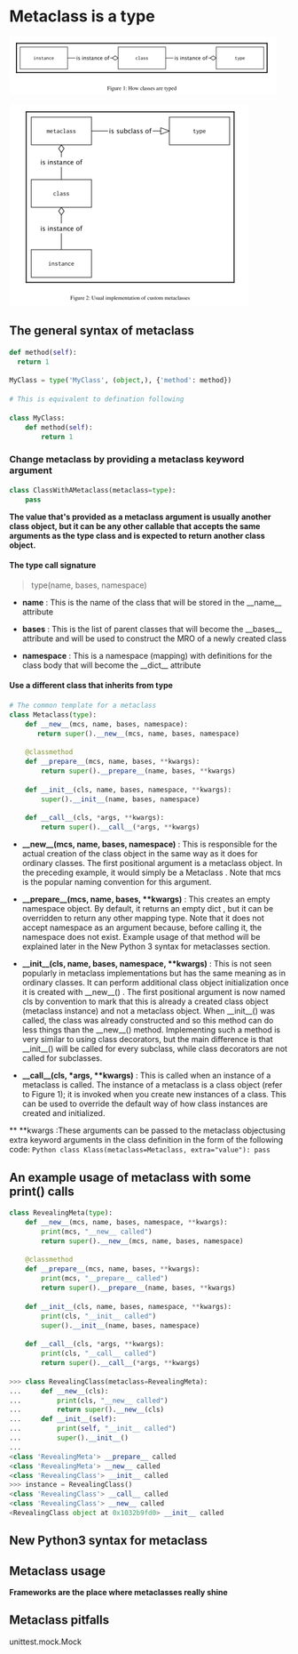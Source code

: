 # Metaclass is a type

  ![text](pic/class.png)

  ![text](pic/metaclass.png)
  
## The general syntax of metaclass

``` Python
def method(self):
  return 1
  
MyClass = type('MyClass', (object,), {'method': method})

# This is equivalent to defination following

class MyClass:
    def method(self):
        return 1

```

###  Change metaclass by providing a metaclass keyword argument

``` Python
class ClassWithAMetaclass(metaclass=type):
    pass
```

**The value that's provided as a  metaclass argument is usually another class object, but it
can be any other callable that accepts the same arguments as the  type class and is expected
to return another class object.**

#### The type call signature 

> type(name, bases, namespace)

  * **name** : This is the name of the class that will be stored in the  \_\_name\_\_ attribute
  
  * **bases** : This is the list of parent classes that will become the  \_\_bases\_\_ attribute
    and will be used to construct the MRO of a newly created class
  
  * **namespace** : This is a namespace (mapping) with definitions for the class body
    that will become the  \_\_dict\_\_ attribute

####  Use a different class that inherits from  type

``` Python
# The common template for a metaclass 
class Metaclass(type):
    def __new__(mcs, name, bases, namespace):
       return super().__new__(mcs, name, bases, namespace)
       
    @classmethod
    def __prepare__(mcs, name, bases, **kwargs):
        return super().__prepare__(name, bases, **kwargs)
        
    def __init__(cls, name, bases, namespace, **kwargs):
        super().__init__(name, bases, namespace)
        
    def __call__(cls, *args, **kwargs):
        return super().__call__(*args, **kwargs)
```

  * **\_\_new\_\_(mcs, name, bases, namespace)** : This is responsible for the actual
    creation of the class object in the same way as it does for ordinary classes. The
    first positional argument is a metaclass object. In the preceding example, it would
    simply be a  Metaclass . Note that  mcs is the popular naming convention for this
    argument.
  
  * **\_\_prepare\_\_(mcs, name, bases, \*\*kwargs)** : This creates an empty
    namespace object. By default, it returns an empty  dict , but it can be overridden
    to return any other mapping type. Note that it does not accept  namespace as an
    argument because, before calling it, the namespace does not exist. Example usage
    of that method will be explained later in the New Python 3 syntax for metaclasses
    section.
  
  * **\_\_init\_\_(cls, name, bases, namespace, \*\*kwargs)** : This is not seen
    popularly in metaclass implementations but has the same meaning as in ordinary
    classes. It can perform additional class object initialization once it is created
    with  \_\_new\_\_() . The first positional argument is now named  cls by convention
    to mark that this is already a created class object (metaclass instance) and not a
    metaclass object. When  \_\_init\_\_() was called, the class was already
    constructed and so this method can do less things than the  \_\_new\_\_() method.
    Implementing such a method is very similar to using class decorators, but the
    main difference is that  \_\_init\_\_() will be called for every subclass, while class
    decorators are not called for subclasses.
  
  * **\_\_call\_\_(cls, \*args, \*\*kwargs)** : This is called when an instance of a
    metaclass is called. The instance of a metaclass is a class object (refer to Figure 1);
    it is invoked when you create new instances of a class. This can be used to
    override the default way of how class instances are created and initialized.
    
  ** \*\*kwargs :These arguments can be passed to the metaclass objectusing extra keyword arguments in the class definition in the form of the following code:
    ``` Python
    class Klass(metaclass=Metaclass, extra="value"):
        pass
    ```
## An example usage of metaclass with some print() calls

``` Python
class RevealingMeta(type):
    def __new__(mcs, name, bases, namespace, **kwargs):
        print(mcs, "__new__ called")
        return super().__new__(mcs, name, bases, namespace)
        
    @classmethod
    def __prepare__(mcs, name, bases, **kwargs):
        print(mcs, "__prepare__ called")
        return super().__prepare__(name, bases, **kwargs)
        
    def __init__(cls, name, bases, namespace, **kwargs):
        print(cls, "__init__ called")
        super().__init__(name, bases, namespace)
        
    def __call__(cls, *args, **kwargs):
        print(cls, "__call__ called")
        return super().__call__(*args, **kwargs)
        
>>> class RevealingClass(metaclass=RevealingMeta):
...     def __new__(cls):
...         print(cls, "__new__ called")
...         return super().__new__(cls)
...     def __init__(self):
...         print(self, "__init__ called")
...         super().__init__()
...
<class 'RevealingMeta'> __prepare__ called
<class 'RevealingMeta'> __new__ called
<class 'RevealingClass'> __init__ called
>>> instance = RevealingClass()
<class 'RevealingClass'> __call__ called 
<class 'RevealingClass'> __new__ called 
<RevealingClass object at 0x1032b9fd0> __init__ called
```

## New Python3 syntax for metaclass

## Metaclass usage

**Frameworks are the place where metaclasses really shine**

## Metaclass pitfalls

unittest.mock.Mock




